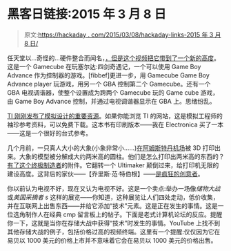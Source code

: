 # 黑客日链接:2015 年 3 月 8 日

> 原文:[https://hackaday . com/2015/03/08/hackaday-links-2015 年 3 月 8 日/](https://hackaday.com/2015/03/08/hackaday-links-march-8-2015/)

任天堂以…奇怪的…硬件整合而闻名，[，但是这个视频把它带到了一个新的高度](https://www.youtube.com/watch?v=uOXkTCEGnzs)。这是一个 Gamecube 在玩塞尔达:四剑奇遇记，一个可以使用 Game Boy Advance 作为控制器的游戏。[fibbef]更进一步，用 Gamecube Game Boy Advance player 玩游戏，用另一个 GBA 控制第二个 Gamecube。还有一个 GBA 电视调谐器，使整个设置成为跨两个 Gamecube 玩的 Game cube 游戏，由 Game Boy Advance 控制，并通过电视调谐器显示在 GBA 上。思绪纷乱。

[TI 刚刚发布了模拟设计的重要资源](http://links.mkt102.com/servlet/MailView?ms=NDgxNDE2NjYS1&r=MTE1NzI4MzU1NDk0S0&j=NjQwMzM5NzA3S0&mt=1&rt=0)。如果你能浏览 TI 的网站，这是模拟工程师的袖珍参考资料，可以免费下载。这本书有印刷版本——我在 Electronica 买了一本——这是一个很好的台式参考。

几个月前，一只真人大小的大象(小象非常小……)[在阿姆斯特丹机场](https://vimeo.com/118596199)被 3D 打印出来。大象的模型被分解成大约两米高的圆柱。他们是怎么打印出两米高的东西的？[有了这个终极制造者](https://www.kickstarter.com/projects/1661525705/z-unlimited-add-on-for-ultimaker)的附件。它翻转一个 Ultimaker 颠倒过来，给打印机无限的建设高度。这背后的家伙——【乔里斯·范·特伯根】——[是疯狂的创意者](http://www.rooiejoris.nl/)。

你以前认为电视不好，现在又认为电视不好。这是一个卖点:举办一场像*储物大战*或*美国采摘者* *s* 这样的展览——你知道，这种展览让人们四处走动，低价收集，并在互联网上出售东西——并给它添加“技术”元素。这是正在发生的事情。这是一位选角制作人在经典 cmp 留言板上的帖子。下面是老式计算机论坛的反应。提醒你一下，这就是当你在存储大战中获得“技术”时发生的事情。YouTube 上找不到其他存储大战的例子，包括价格过高的视频终端。这里有一个提醒:仅仅因为它在易贝以 1000 美元的价格上市并不意味着它会在易贝以 1000 美元的价格出售。